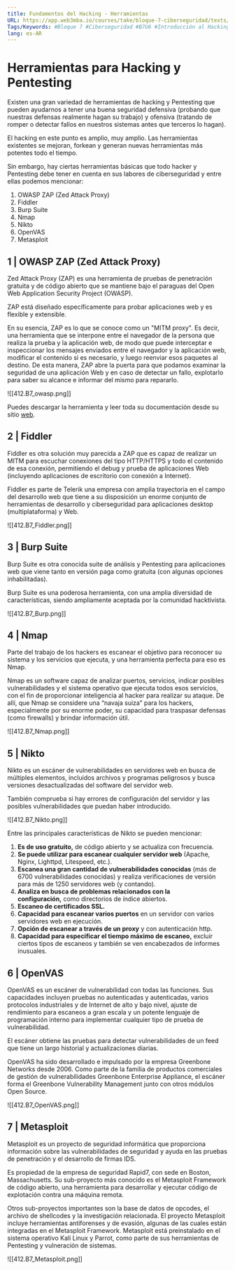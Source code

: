 ```yaml
---
title: Fundamentos del Hacking - Herramientas
URL: https://app.web3mba.io/courses/take/bloque-7-ciberseguridad/texts/36537342-fundamentos-del-hacking-06-herramientas
Tags/Keywords: #Bloque 7 #Ciberseguridad #B7U6 #Introducción al Hacking #Hacking #fundamentos del hacking #fundamentos #herramientas para Hacking y Pentesting #Pentesting
lang: es-AR
---
```

# Herramientas para Hacking y Pentesting
Existen una gran variedad de herramientas de hacking y Pentesting que pueden ayudarnos a tener una buena seguridad defensiva (probando que nuestras defensas realmente hagan su trabajo) y ofensiva (tratando de romper o detectar fallos en nuestros sistemas antes que terceros lo hagan).

El hacking en este punto es amplio, muy amplio. Las herramientas existentes se mejoran, forkean y generan nuevas herramientas más potentes todo el tiempo. 

Sin embargo, hay ciertas herramientas básicas que todo hacker y Pentesting debe tener en cuenta en sus labores de ciberseguridad y entre ellas podemos mencionar: 
1. OWASP ZAP (Zed Attack Proxy)
2. Fiddler
3. Burp Suite
4. Nmap
5. Nikto
6. OpenVAS
7. Metasploit

## 1 | OWASP ZAP (Zed Attack Proxy)
Zed Attack Proxy (ZAP) es una herramienta de pruebas de penetración gratuita y de código abierto que se mantiene bajo el paraguas del Open Web Application Security Project (OWASP).

ZAP está diseñado específicamente para probar aplicaciones web y es flexible y extensible. 

En su esencia, ZAP es lo que se conoce como un "MITM proxy". Es decir, una herramienta que se interpone entre el navegador de la persona que realiza la prueba y la aplicación web, de modo que puede interceptar e inspeccionar los mensajes enviados entre el navegador y la aplicación web, modificar el contenido si es necesario, y luego reenviar esos paquetes al destino. De esta manera, ZAP abre la puerta para que podamos examinar la seguridad de una aplicación Web y en caso de detectar un fallo, explotarlo para saber su alcance e informar del mismo para repararlo. 

![[412.B7_owasp.png]]

Puedes descargar la herramienta y leer toda su documentación desde su sitio [web](https://www.zaproxy.org/). 

## 2 | Fiddler
Fiddler es otra solución muy parecida a ZAP que es capaz de realizar un MITM para escuchar conexiones del tipo HTTP/HTTPS y todo el contenido de esa conexión, permitiendo el debug y prueba de aplicaciones Web (incluyendo aplicaciones de escritorio con conexión a Internet).

Fiddler es parte de Telerik una empresa con amplia trayectoria en el campo del desarrollo web que tiene a su disposición un enorme conjunto de herramientas de desarrollo y ciberseguridad para aplicaciones desktop (multiplataforma) y Web.

![[412.B7_Fiddler.png]]

## 3 | Burp Suite
Burp Suite es otra conocida suite de análisis y Pentesting para aplicaciones web que viene tanto en versión paga como gratuita (con algunas opciones inhabilitadas).

Burp Suite es una poderosa herramienta, con una amplia diversidad de características, siendo ampliamente aceptada por la comunidad hacktivista.

![[412.B7_Burp.png]]

## 4 | Nmap
Parte del trabajo de los hackers es escanear el objetivo para reconocer su sistema y los servicios que ejecuta, y una herramienta perfecta para eso es Nmap.

Nmap es un software capaz de analizar puertos, servicios, indicar posibles vulnerabilidades y el sistema operativo que ejecuta todos esos servicios, con el fin de proporcionar inteligencia al hacker para realizar su ataque. De allí, que Nmap se considere una “navaja suiza” para los hackers, especialmente por su enorme poder, su capacidad para traspasar defensas (como firewalls) y brindar información útil. 

![[412.B7_Nmap.png]]  

## 5 | Nikto
Nikto es un escáner de vulnerabilidades en servidores web en busca de múltiples elementos, incluidos archivos y programas peligrosos y busca versiones desactualizadas del software del servidor web. 

También comprueba si hay errores de configuración del servidor y las posibles vulnerabilidades que puedan haber introducido.

![[412.B7_Nikto.png]]  

Entre las principales características de Nikto se pueden mencionar: 
1. **Es de uso gratuito,** de código abierto y se actualiza con frecuencia.
2. **Se puede utilizar para escanear cualquier servidor web** (Apache, Nginx, Lighttpd, Litespeed, etc.).
3. **Escanea una gran cantidad de vulnerabilidades conocidas** (más de 6700 vulnerabilidades conocidas) y realiza verificaciones de versión para más de 1250 servidores web (y contando).
4. **Analiza en busca de problemas relacionados con la configuración,** como directorios de índice abiertos.
5. **Escaneo de certificados SSL.**
6. **Capacidad para escanear varios puertos** en un servidor con varios servidores web en ejecución.
7. **Opción de escanear a través de un proxy** y con autenticación http.
8. **Capacidad para especificar el tiempo máximo de escaneo,** excluir ciertos tipos de escaneos y también se ven encabezados de informes inusuales.  

## 6 | OpenVAS
OpenVAS es un escáner de vulnerabilidad con todas las funciones. Sus capacidades incluyen pruebas no autenticadas y autenticadas, varios protocolos industriales y de Internet de alto y bajo nivel, ajuste de rendimiento para escaneos a gran escala y un potente lenguaje de programación interno para implementar cualquier tipo de prueba de vulnerabilidad.

El escáner obtiene las pruebas para detectar vulnerabilidades de un feed que tiene un largo historial y actualizaciones diarias.

OpenVAS ha sido desarrollado e impulsado por la empresa Greenbone Networks desde 2006. Como parte de la familia de productos comerciales de gestión de vulnerabilidades Greenbone Enterprise Appliance, el escáner forma el Greenbone Vulnerability Management junto con otros módulos Open Source.

![[412.B7_OpenVAS.png]] 

## 7 | Metasploit
Metasploit es un proyecto de seguridad informática que proporciona información sobre las vulnerabilidades de seguridad y ayuda en las pruebas de penetración y el desarrollo de firmas IDS.

Es propiedad de la empresa de seguridad Rapid7, con sede en Boston, Massachusetts. Su sub-proyecto más conocido es el Metasploit Framework de código abierto, una herramienta para desarrollar y ejecutar código de explotación contra una máquina remota. 

Otros sub-proyectos importantes son la base de datos de opcodes, el archivo de shellcodes y la investigación relacionada. El proyecto Metasploit incluye herramientas antiforenses y de evasión, algunas de las cuales están integradas en el Metasploit Framework. Metasploit está preinstalado en el sistema operativo Kali Linux y Parrot, como parte de sus herramientas de Pentesting y vulneración de sistemas. 

![[412.B7_Metasploit.png]]